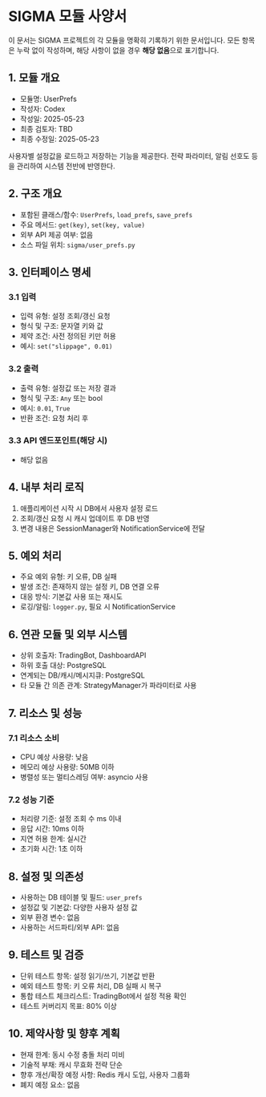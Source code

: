 # SIGMA 모듈 사양서

이 문서는 SIGMA 프로젝트의 각 모듈을 명확히 기록하기 위한 문서입니다. 모든 항목은 누락 없이 작성하며, 해당 사항이 없을 경우 **해당 없음**으로 표기합니다.

## 1. 모듈 개요
* 모듈명: UserPrefs
* 작성자: Codex
* 작성일: 2025-05-23
* 최종 검토자: TBD
* 최종 수정일: 2025-05-23

사용자별 설정값을 로드하고 저장하는 기능을 제공한다. 전략 파라미터, 알림 선호도 등을 관리하여 시스템 전반에 반영한다.

## 2. 구조 개요
* 포함된 클래스/함수: `UserPrefs`, `load_prefs`, `save_prefs`
* 주요 메서드: `get(key)`, `set(key, value)`
* 외부 API 제공 여부: 없음
* 소스 파일 위치: `sigma/user_prefs.py`

## 3. 인터페이스 명세
### 3.1 입력
* 입력 유형: 설정 조회/갱신 요청
* 형식 및 구조: 문자열 키와 값
* 제약 조건: 사전 정의된 키만 허용
* 예시: `set("slippage", 0.01)`

### 3.2 출력
* 출력 유형: 설정값 또는 저장 결과
* 형식 및 구조: `Any` 또는 bool
* 예시: `0.01`, `True`
* 반환 조건: 요청 처리 후

### 3.3 API 엔드포인트(해당 시)
* 해당 없음

## 4. 내부 처리 로직
1. 애플리케이션 시작 시 DB에서 사용자 설정 로드
2. 조회/갱신 요청 시 캐시 업데이트 후 DB 반영
3. 변경 내용은 SessionManager와 NotificationService에 전달

## 5. 예외 처리
* 주요 예외 유형: 키 오류, DB 실패
* 발생 조건: 존재하지 않는 설정 키, DB 연결 오류
* 대응 방식: 기본값 사용 또는 재시도
* 로깅/알림: `logger.py`, 필요 시 NotificationService

## 6. 연관 모듈 및 외부 시스템
* 상위 호출자: TradingBot, DashboardAPI
* 하위 호출 대상: PostgreSQL
* 연계되는 DB/캐시/메시지큐: PostgreSQL
* 타 모듈 간 의존 관계: StrategyManager가 파라미터로 사용

## 7. 리소스 및 성능
### 7.1 리소스 소비
* CPU 예상 사용량: 낮음
* 메모리 예상 사용량: 50MB 이하
* 병렬성 또는 멀티스레딩 여부: asyncio 사용

### 7.2 성능 기준
* 처리량 기준: 설정 조회 수 ms 이내
* 응답 시간: 10ms 이하
* 지연 허용 한계: 실시간
* 초기화 시간: 1초 이하

## 8. 설정 및 의존성
* 사용하는 DB 테이블 및 필드: `user_prefs`
* 설정값 및 기본값: 다양한 사용자 설정 값
* 외부 환경 변수: 없음
* 사용하는 서드파티/외부 API: 없음

## 9. 테스트 및 검증
* 단위 테스트 항목: 설정 읽기/쓰기, 기본값 반환
* 예외 테스트 항목: 키 오류 처리, DB 실패 시 복구
* 통합 테스트 체크리스트: TradingBot에서 설정 적용 확인
* 테스트 커버리지 목표: 80% 이상

## 10. 제약사항 및 향후 계획
* 현재 한계: 동시 수정 충돌 처리 미비
* 기술적 부채: 캐시 무효화 전략 단순
* 향후 개선/확장 예정 사항: Redis 캐시 도입, 사용자 그룹화
* 폐지 예정 요소: 없음

